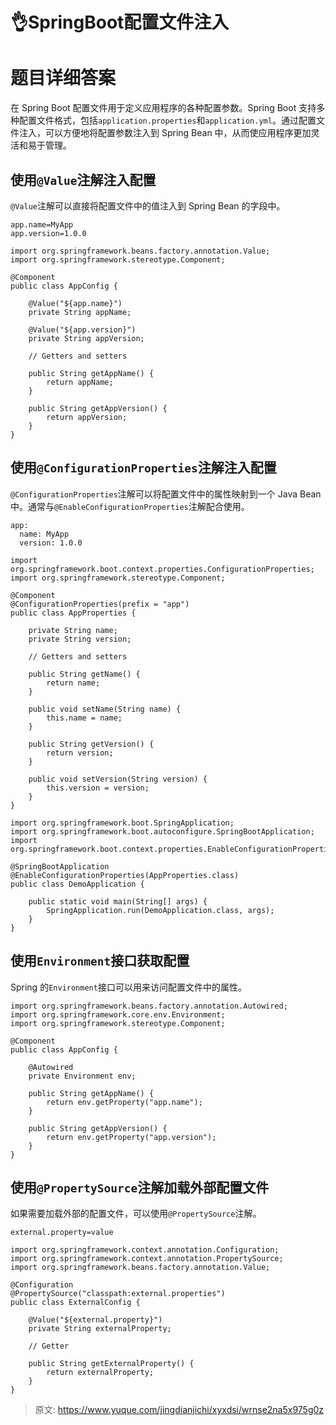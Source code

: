 # 👌SpringBoot配置文件注入

# 题目详细答案
在 Spring Boot 配置文件用于定义应用程序的各种配置参数。Spring Boot 支持多种配置文件格式，包括`application.properties`和`application.yml`。通过配置文件注入，可以方便地将配置参数注入到 Spring Bean 中，从而使应用程序更加灵活和易于管理。

## 使用`@Value`注解注入配置
`@Value`注解可以直接将配置文件中的值注入到 Spring Bean 的字段中。

```plain
app.name=MyApp
app.version=1.0.0
```

```plain
import org.springframework.beans.factory.annotation.Value;
import org.springframework.stereotype.Component;

@Component
public class AppConfig {

    @Value("${app.name}")
    private String appName;

    @Value("${app.version}")
    private String appVersion;

    // Getters and setters

    public String getAppName() {
        return appName;
    }

    public String getAppVersion() {
        return appVersion;
    }
}
```

## 使用`@ConfigurationProperties`注解注入配置
`@ConfigurationProperties`注解可以将配置文件中的属性映射到一个 Java Bean 中。通常与`@EnableConfigurationProperties`注解配合使用。

```plain
app:
  name: MyApp
  version: 1.0.0
```

```plain
import org.springframework.boot.context.properties.ConfigurationProperties;
import org.springframework.stereotype.Component;

@Component
@ConfigurationProperties(prefix = "app")
public class AppProperties {

    private String name;
    private String version;

    // Getters and setters

    public String getName() {
        return name;
    }

    public void setName(String name) {
        this.name = name;
    }

    public String getVersion() {
        return version;
    }

    public void setVersion(String version) {
        this.version = version;
    }
}
```



```plain
import org.springframework.boot.SpringApplication;
import org.springframework.boot.autoconfigure.SpringBootApplication;
import org.springframework.boot.context.properties.EnableConfigurationProperties;

@SpringBootApplication
@EnableConfigurationProperties(AppProperties.class)
public class DemoApplication {

    public static void main(String[] args) {
        SpringApplication.run(DemoApplication.class, args);
    }
}
```

## 使用`Environment`接口获取配置
Spring 的`Environment`接口可以用来访问配置文件中的属性。

```plain
import org.springframework.beans.factory.annotation.Autowired;
import org.springframework.core.env.Environment;
import org.springframework.stereotype.Component;

@Component
public class AppConfig {

    @Autowired
    private Environment env;

    public String getAppName() {
        return env.getProperty("app.name");
    }

    public String getAppVersion() {
        return env.getProperty("app.version");
    }
}
```

## 使用`@PropertySource`注解加载外部配置文件
如果需要加载外部的配置文件，可以使用`@PropertySource`注解。

```plain
external.property=value
```



```plain
import org.springframework.context.annotation.Configuration;
import org.springframework.context.annotation.PropertySource;
import org.springframework.beans.factory.annotation.Value;

@Configuration
@PropertySource("classpath:external.properties")
public class ExternalConfig {

    @Value("${external.property}")
    private String externalProperty;

    // Getter

    public String getExternalProperty() {
        return externalProperty;
    }
}
```







> 原文: <https://www.yuque.com/jingdianjichi/xyxdsi/wrnse2na5x975g0z>